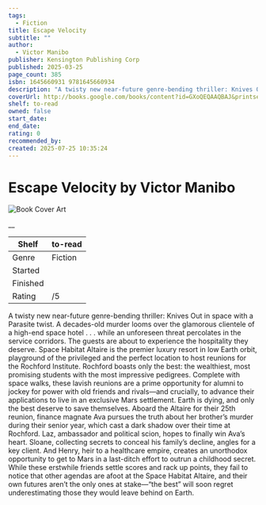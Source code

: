 ```yaml
---
tags:
  - Fiction
title: Escape Velocity
subtitle: ""
author:
  - Victor Manibo
publisher: Kensington Publishing Corp
published: 2025-03-25
page_count: 385
isbn: 1645660931 9781645660934
description: "A twisty new near-future genre-bending thriller: Knives Out in space with a Parasite twist. A decades-old murder looms over the glamorous clientele of a high-end space hotel . . . while an unforeseen threat percolates in the service corridors. The guests are about to experience the hospitality they deserve. Space Habitat Altaire is the premier luxury resort in low Earth orbit, playground of the privileged and the perfect location to host reunions for the Rochford Institute. Rochford boasts only the best: the wealthiest, most promising students with the most impressive pedigrees. Complete with space walks, these lavish reunions are a prime opportunity for alumni to jockey for power with old friends and rivals—and crucially, to advance their applications to live in an exclusive Mars settlement. Earth is dying, and only the best deserve to save themselves. Aboard the Altaire for their 25th reunion, finance magnate Ava pursues the truth about her brother’s murder during their senior year, which cast a dark shadow over their time at Rochford. Laz, ambassador and political scion, hopes to finally win Ava’s heart. Sloane, collecting secrets to conceal his family’s decline, angles for a key client. And Henry, heir to a healthcare empire, creates an unorthodox opportunity to get to Mars in a last-ditch effort to outrun a childhood secret. While these erstwhile friends settle scores and rack up points, they fail to notice that other agendas are afoot at the Space Habitat Altaire, and their own futures aren’t the only ones at stake—“the best” will soon regret underestimating those they would leave behind on Earth."
coverUrl: http://books.google.com/books/content?id=GXoQEQAAQBAJ&printsec=frontcover&img=1&zoom=1&source=gbs_api
shelf: to-read
owned: false
start_date:
end_date:
rating: 0
recommended_by:
created: 2025-07-25 10:35:24
---
```


# Escape Velocity by Victor Manibo

![Book Cover Art](http://books.google.com/books/content?id=GXoQEQAAQBAJ&printsec=frontcover&img=1&zoom=1&source=gbs_api)



__

| Shelf | to-read |
| --- | --- |
| Genre | Fiction |
| Started |  |
| Finished |  |
| Rating | /5 |

A twisty new near-future genre-bending thriller: Knives Out in space with a Parasite twist. A decades-old murder looms over the glamorous clientele of a high-end space hotel . . . while an unforeseen threat percolates in the service corridors. The guests are about to experience the hospitality they deserve. Space Habitat Altaire is the premier luxury resort in low Earth orbit, playground of the privileged and the perfect location to host reunions for the Rochford Institute. Rochford boasts only the best: the wealthiest, most promising students with the most impressive pedigrees. Complete with space walks, these lavish reunions are a prime opportunity for alumni to jockey for power with old friends and rivals—and crucially, to advance their applications to live in an exclusive Mars settlement. Earth is dying, and only the best deserve to save themselves. Aboard the Altaire for their 25th reunion, finance magnate Ava pursues the truth about her brother’s murder during their senior year, which cast a dark shadow over their time at Rochford. Laz, ambassador and political scion, hopes to finally win Ava’s heart. Sloane, collecting secrets to conceal his family’s decline, angles for a key client. And Henry, heir to a healthcare empire, creates an unorthodox opportunity to get to Mars in a last-ditch effort to outrun a childhood secret. While these erstwhile friends settle scores and rack up points, they fail to notice that other agendas are afoot at the Space Habitat Altaire, and their own futures aren’t the only ones at stake—“the best” will soon regret underestimating those they would leave behind on Earth.